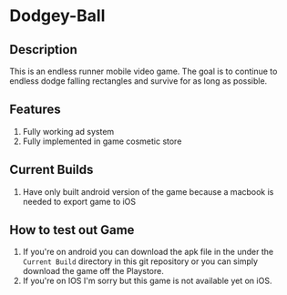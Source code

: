 # Dodgey-Ball
## Description
This is an endless runner mobile video game. The goal is to continue to endless dodge falling rectangles and survive for as long as possible.

## Features
1. Fully working ad system
2. Fully implemented in game cosmetic store

## Current Builds
1. Have only built android version of the game because a macbook is needed to export game to iOS

## How to test out Game
1. If you're on android you can download the apk file in the under the `Current Build` directory in this git repository or you can simply download the game off the Playstore.
2. If you're on IOS I'm sorry but this game is not available yet on iOS.
